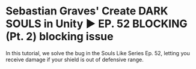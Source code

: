 # Sebastian Graves' Create DARK SOULS in Unity ► EP. 52 BLOCKING (Pt. 2) blocking issue
In this tutorial, we solve the bug in the Souls Like Series Ep. 52, letting you receive damage if your shield is out of defensive range.
